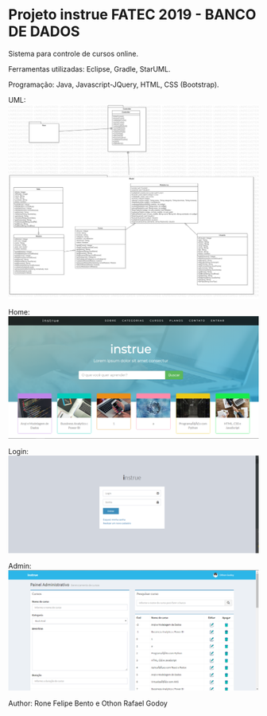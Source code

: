 <h1>Projeto instrue FATEC 2019 - BANCO DE DADOS</h1>

<p>Sistema para controle de cursos online.

Ferramentas utilizadas: Eclipse, Gradle, StarUML.

Programação: Java, Javascript-JQuery, HTML, CSS (Bootstrap).</p>

UML:
![UML](uml/UML.jpg)

Home:
![0001](img/0001.png)

Login:
![0002](img/0002.png)

Admin:
![0003](img/0003.png)











</small>Author: Rone Felipe Bento e Othon Rafael Godoy<small>
